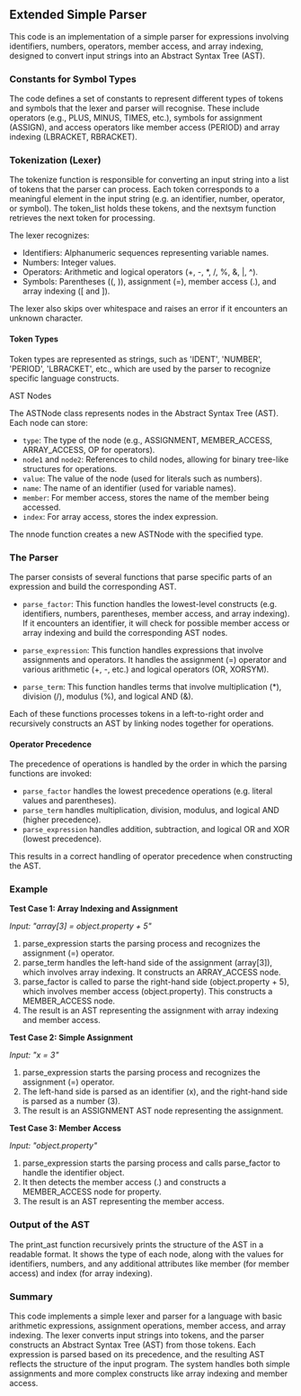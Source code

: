 
## Extended Simple Parser

This code is an implementation of a simple parser for expressions involving identifiers, numbers, operators,
member access, and array indexing, designed to convert input strings into an Abstract Syntax Tree (AST).


### Constants for Symbol Types

The code defines a set of constants to represent different types of tokens and symbols that the lexer and
parser will recognise. These include operators (e.g., PLUS, MINUS, TIMES, etc.), symbols for assignment (ASSIGN),
and access operators like member access (PERIOD) and array indexing (LBRACKET, RBRACKET).


### Tokenization (Lexer)

The tokenize function is responsible for converting an input string into a list of tokens that the parser can
process. Each token corresponds to a meaningful element in the input string (e.g. an identifier, number,
operator, or symbol). The token_list holds these tokens, and the nextsym function retrieves the next token
for processing.

The lexer recognizes:
- Identifiers: Alphanumeric sequences representing variable names.
- Numbers: Integer values.
- Operators: Arithmetic and logical operators (+, -, *, /, %, &, |, ^).
- Symbols: Parentheses ((, )), assignment (=), member access (.), and array indexing ([ and ]).

The lexer also skips over whitespace and raises an error if it encounters an unknown character.

#### Token Types

Token types are represented as strings, such as 'IDENT', 'NUMBER', 'PERIOD', 'LBRACKET', etc., which are used
by the parser to recognize specific language constructs.

AST Nodes

The ASTNode class represents nodes in the Abstract Syntax Tree (AST). Each node can store:
- `type`: The type of the node (e.g., ASSIGNMENT, MEMBER_ACCESS, ARRAY_ACCESS, OP for operators).
- `node1` and `node2`: References to child nodes, allowing for binary tree-like structures for operations.
- `value`: The value of the node (used for literals such as numbers).
- `name`: The name of an identifier (used for variable names).
- `member`: For member access, stores the name of the member being accessed.
- `index`: For array access, stores the index expression.

The nnode function creates a new ASTNode with the specified type.

### The Parser

The parser consists of several functions that parse specific parts of an expression and build the
corresponding AST.

- `parse_factor`: This function handles the lowest-level constructs (e.g. identifiers, numbers, parentheses,
  member access, and array indexing). If it encounters an identifier, it will check for possible member
  access or array indexing and build the corresponding AST nodes.

- `parse_expression`: This function handles expressions that involve assignments and operators. It handles
  the assignment (=) operator and various arithmetic (+, -, etc.) and logical operators (OR, XORSYM).

- `parse_term`: This function handles terms that involve multiplication (*), division (/), modulus (%),
  and logical AND (&).

Each of these functions processes tokens in a left-to-right order and recursively constructs an AST by
linking nodes together for operations.


#### Operator Precedence

The precedence of operations is handled by the order in which the parsing functions are invoked:
- `parse_factor` handles the lowest precedence operations (e.g. literal values and parentheses).
- `parse_term` handles multiplication, division, modulus, and logical AND (higher precedence).
- `parse_expression` handles addition, subtraction, and logical OR and XOR (lowest precedence).

This results in a correct handling of operator precedence when constructing the AST.


### Example

__Test Case 1: Array Indexing and Assignment__

*Input: "array[3] = object.property + 5"*
1. parse_expression starts the parsing process and recognizes the assignment (=) operator.
2. parse_term handles the left-hand side of the assignment (array[3]), which involves array indexing.
   It constructs an ARRAY_ACCESS node.
3. parse_factor is called to parse the right-hand side (object.property + 5), which involves member
   access (object.property). This constructs a MEMBER_ACCESS node.
4. The result is an AST representing the assignment with array indexing and member access.

__Test Case 2: Simple Assignment__

*Input: "x = 3"*
1. parse_expression starts the parsing process and recognizes the assignment (=) operator.
2. The left-hand side is parsed as an identifier (x), and the right-hand side is parsed as a number (3).
3. The result is an ASSIGNMENT AST node representing the assignment.

__Test Case 3: Member Access__

*Input: "object.property"*
1. parse_expression starts the parsing process and calls parse_factor to handle the identifier object.
2. It then detects the member access (.) and constructs a MEMBER_ACCESS node for property.
3. The result is an AST representing the member access.


### Output of the AST

The print_ast function recursively prints the structure of the AST in a readable format. It shows the
type of each node, along with the values for identifiers, numbers, and any additional attributes like
member (for member access) and index (for array indexing).


### Summary

This code implements a simple lexer and parser for a language with basic arithmetic expressions,
assignment operations, member access, and array indexing. The lexer converts input strings into
tokens, and the parser constructs an Abstract Syntax Tree (AST) from those tokens. Each expression
is parsed based on its precedence, and the resulting AST reflects the structure of the input
program. The system handles both simple assignments and more complex constructs like array indexing
and member access.
